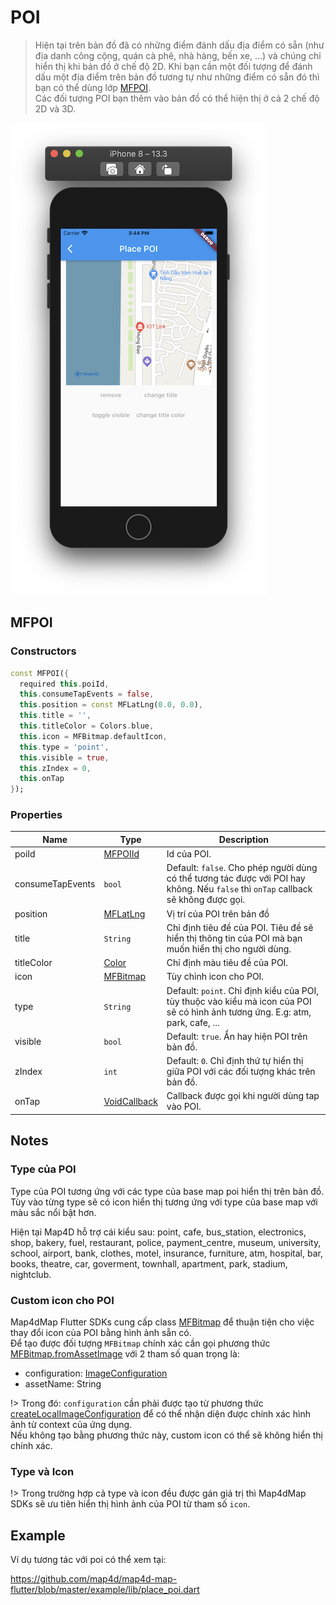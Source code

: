 # POI

> Hiện tại trên bản đồ đã có những điểm đánh dấu địa điểm có sẵn (như địa danh công cộng, quán cà phê, nhà hàng, bến xe, ...)
và chúng chỉ hiển thị khi bản đồ ở chế độ 2D. Khi bạn cần một đối tượng để đánh dấu một địa điểm trên bản đồ tương tự như
những điểm có sẵn đó thì bạn có thể dùng lớp [MFPOI](//pub.dev/documentation/map4d_map/latest/map4d_map/MFPOI-class.html).  
Các đối tượng POI bạn thêm vào bản đồ có thể hiện thị
ở cả 2 chế độ 2D và 3D.

![POI](../../resources/poi.png) 

## MFPOI

### Constructors

```dart
const MFPOI({
  required this.poiId,
  this.consumeTapEvents = false,
  this.position = const MFLatLng(0.0, 0.0),
  this.title = '',
  this.titleColor = Colors.blue,
  this.icon = MFBitmap.defaultIcon,
  this.type = 'point',
  this.visible = true,
  this.zIndex = 0,
  this.onTap
});
```

### Properties

| Name             | Type                                                                                     | Description                                           |
|------------------|------------------------------------------------------------------------------------------|-------------------------------------------------------|
| poiId            | [MFPOIId](//pub.dev/documentation/map4d_map/latest/map4d_map/MFPOIId-class.html)         | Id của POI.                                           |
| consumeTapEvents | `bool` | Default: `false`. Cho phép người dùng có thể tương tác được với POI hay không. Nếu `false` thì `onTap` callback sẽ không được gọi.      |
| position         | [MFLatLng](//pub.dev/documentation/map4d_map/latest/map4d_map/MFLatLng-class.html)       | Vị trí của POI trên bản đồ                            |
| title            | `String`       | Chỉ định tiêu đề của POI. Tiêu đề sẽ hiển thị thông tin của POI mà bạn muốn hiển thị cho người dùng.                            |
| titleColor       | [Color](https://api.flutter.dev/flutter/dart-ui/Color-class.html)                        | Chỉ định màu tiêu đề của POI.                         |
| icon             | [MFBitmap](//pub.dev/documentation/map4d_map/latest/map4d_map/MFBitmap-class.html)       | Tùy chỉnh icon cho POI.                               |
| type             | `String`       | Default: `point`. Chỉ định kiểu của POI, tùy thuộc vào kiểu mà icon của POI sẽ có hình ảnh tương ứng. E.g: atm, park, cafe, ... |
| visible          | `bool`                                                     | Default: `true`. Ẩn hay hiện POI trên bản đồ.                                       |
| zIndex           | `int`                                                      | Default: `0`. Chỉ định thứ tự hiển thị giữa POI với các đối tượng khác trên bản đồ. |
| onTap            | [VoidCallback](https://api.flutter.dev/flutter/dart-ui/VoidCallback.html)                | Callback được gọi khi người dùng tap vào POI.         |

## Notes

### Type của POI

Type của POI tương ứng với các type của base map poi hiển thị trên bản đồ. Tùy vào từng type sẽ có icon hiển thị tương ứng với type của base map với màu sắc nổi bật hơn.  

Hiện tại Map4D hỗ trợ cái kiểu sau: point, cafe, bus_station, electronics, shop, bakery, fuel, restaurant, police, payment_centre, museum, university, school, airport, bank, clothes, motel, insurance, furniture, atm, hospital, bar, books, theatre, car, goverment, townhall, apartment, park, stadium, nightclub.

### Custom icon cho POI

Map4dMap Flutter SDKs cung cấp class [MFBitmap](//) để thuận tiện cho việc thay đổi icon của POI bằng hình ảnh sẵn có.  
Để tạo được đối tượng `MFBitmap` chính xác cần gọi phương thức [MFBitmap.fromAssetImage](//pub.dev/documentation/map4d_map/latest/map4d_map/MFBitmap/fromAssetImage.html) với 2 tham số quan trọng là:
- configuration: [ImageConfiguration](//api.flutter.dev/flutter/painting/ImageConfiguration-class.html)
- assetName: String

!> Trong đó: `configuration` cần phải được tạo từ phương thức [createLocalImageConfiguration](//api.flutter.dev/flutter/widgets/createLocalImageConfiguration.html) để có thể nhận diện được chính xác hình ảnh từ context của ứng dụng.  
Nếu không tạo bằng phương thức này, custom icon có thể sẽ không hiển thị chính xác.

### Type và Icon

!> Trong trường hợp cả type và icon đều được gán giá trị thì Map4dMap SDKs sẽ ưu tiên hiển thị hình ảnh của POI từ tham số `icon`.

## Example

Ví dụ tương tác với poi có thể xem tại:

<https://github.com/map4d/map4d-map-flutter/blob/master/example/lib/place_poi.dart>
